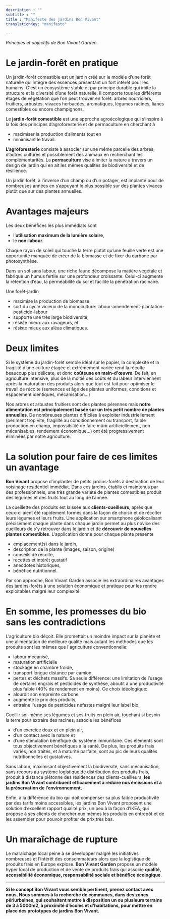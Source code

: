 ```yaml
---
description : ""
subtitle : ""
title : "Manifeste des jardins Bon Vivant"
translationKey: "manifesto"

---
```

_Principes et objectifs de Bon Vivant Garden._

# Le jardin-forêt en pratique

Un jardin-forêt comestible est un jardin créé sur le modèle d’une forêt naturelle qui intègre des essences présentant un fort intérêt pour les humains. C'est un écosystème stable et par principe durable qui imite la structure et la diversité d’une forêt naturelle. Il comporte tous les différents étages de végétation que l’on peut trouver en forêt: arbres nourriciers, fruitiers, arbustes, vivaces herbacées, aromatiques, légumes racines, lianes comestibles ou encore champignons.

Le **jardin-forêt comestible** est une approche agroécologique qui s’inspire à la fois des principes d’agroforesterie et de permaculture en cherchant à
- maximiser la production d’aliments tout en
- minimisant le travail.

**L’agroforesterie** consiste à associer sur une même parcelle des arbres, d’autres cultures et possiblement des animaux en recherchant les complémentarités. La **permaculture** vise à imiter la nature à travers un design de jardin qui en ait les mêmes qualités de biodiversité et de résilience.

Un jardin forêt, à l’inverse d’un champ ou d’un potager, est implanté pour de nombreuses années en s’appuyant le plus possible sur des plantes vivaces plutôt que sur des plantes annuelles.

# Avantages majeurs

Les deux bénéfices les plus immédiats sont
- l’**utilisation maximum de la lumière solaire**,
- le **non-labour**.

Chaque rayon de soleil qui touche la terre plutôt qu’une feuille verte est une opportunité manquée de créer de la biomasse et de fixer du carbone par photosynthèse.     

Dans un sol sans labour, une riche faune décompose la matière végétale et fabrique un humus fertile sur une profondeur croissante. Celui-ci augmente la rétention d’eau, la perméabilité du sol et facilite la pénétration racinaire.

Une forêt-jardin
- maximise la production de biomasse
- sort du cycle vicieux de la monoculture: labour-amendement-plantation-pesticide-labour
- supporte une très large biodiversité,
- résiste mieux aux ravageurs, et
- résiste mieux aux aléas climatiques.

# Deux limites

Si le système du jardin-forêt semble idéal sur le papier, la complexité et la fragilité d’une culture étagée et extrêmement variée rend la récolte beaucoup plus délicate, et donc **coûteuse en main-d'œuvre**. De fait, en agriculture intensive, plus de la moitié des coûts et du labeur interviennent après la maturation des produits alors que tout est fait pour optimiser le travail de récolte (semences et âge des plantes uniformes, conditions et espacement identiques, mécanisation…)

Nos arbres et arbustes fruitiers sont des plantes pérennes mais **notre alimentation est principalement basée sur un très petit nombre de plantes annuelles**. De nombreuses plantes difficiles à exploiter industriellement (périment trop vite, fragilité au conditionnement ou transport, faible production en champ, impossibilité de faire mûrir artificiellement, non mécanisables, rendement économique…) ont été progressivement éliminées par notre agriculture.

# La solution pour faire de ces limites un avantage

**Bon Vivant** propose d’implanter de petits jardins-forêts à destination de leur voisinage résidentiel immédiat. Dans ces jardins, établis et maintenus par des professionnels, une très grande variété de plantes comestibles produit des légumes et des fruits tout au long de l’année.  

La cueillette des produits est laissée aux **clients-cueilleurs**, après que ceux-ci aient été rapidement formés dans la façon de choisir et de récolter leurs légumes et leurs fruits. Une application sur smartphone géolocalisant précisément chaque plante dans chaque jardin permet au plus novice des cueilleurs de s'y retrouver dans le jardin et de **découvrir de nouvelles plantes comestibles**. L'application donne pour chaque plante présente
- emplacement(s) dans le jardin,
- description de la plante (images, saison, origine)
- conseils de récolte,
- recettes et intérêt gustatif
- anecdotes historiques,
- bénéfice nutritionnel.

Par son approche, Bon Vivant Garden associe les extraordinaires avantages des jardins-forêts à une solution économique et pratique pour les rendre exploitables malgré leur complexité.

# En somme, les promesses du bio sans les contradictions

L’agriculture bio déçoit. Elle promettait un moindre impact sur la planète et une alimentation de meilleure qualité mais autant les méthodes que les produits sont les mêmes que l'agriculture conventionnelle:
- labour mécanisé,
- maturation artificielle
- stockage en chambre froide,
- transport longue distance par camion,
- pertes et déchets massifs.
Sa seule différence: une limitation de l’usage de certains engrais et pesticides de synthèse, aboutit à une productivité plus faible (40% de rendement en moins). Ce choix idéologique:
- alourdit son empreinte carbone
- augmente le prix des produits,
- entraine l'usage de pesticides néfastes malgré leur label bio.

Cueillir soi-même ses légumes et ses fruits en plein air, touchant si besoin la terre pour extraire des racines, associe les bénéfices
- d’un exercice doux et en plein air,
- d’un contact avec la nature et
- d’une stimulation bénéfique du système immunitaire.
Ces éléments sont tous objectivement bénéfiques à la santé. De plus, les produits frais variés, non traités, et à maturité parfaite, sont au pic de leurs qualités nutritionnelles et gustatives.

Sans labour, maximisant objectivement la biodiversité, sans mécanisation, sans recours au système logistique  de distribution des produits frais, produit à distance piétonne des résidences des clients-cueilleurs, **les jardins Bon Vivant contribuent efficacement à réduire nos émissions et à la préservation de l’environnement.**

Enfin, à la différence du bio qui doit compenser sa plus faible productivité par des tarifs moins accessibles, les jardins Bon Vivant proposent une solution d’excellent rapport qualité prix, un peu à la façon d’IKEA, qui propose à ses clients de chercher eux mêmes les produits en entrepôt et de les assembler pour pouvoir profiter de prix très bas.

# Un maraîchage de rupture

Le maraîchage local peine à se développer malgré les initiatives nombreuses et l’intérêt des consommateurs alors que la logistique de produits frais en Europe explose. **Bon Vivant Garden** propose un modèle hyper local de production et de vente de produits frais qui associe **qualité, accessibilité économique, responsabilité sociale et bénéfice écologique**.

---

**Si le concept Bon Vivant vous semble pertinent, prenez contact avec nous. Nous sommes à la recherche de communes, dans des zones périurbaines, qui souhaitent mettre à disposition un ou plusieurs terrains de 3 à 5000m2, à proximité d’écoles et d’habitations, pour mettre en place des prototypes de jardins Bon Vivant.**
